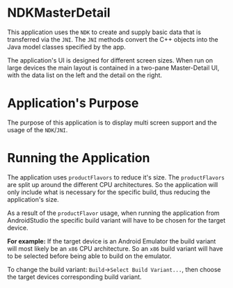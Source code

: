 # NDKMasterDetail
This application uses the `NDK` to create and supply basic data that is transferred via the `JNI`. The `JNI` methods convert the C++ objects into the Java model classes specified by the app.

The application's UI is designed for different screen sizes. When run on large devices the main layout is contained in a two-pane Master-Detail UI, with the data list on the left and the detail on the right.

# Application's Purpose

The purpose of this application is to display multi screen support and the usage of the `NDK`/`JNI`.

# Running the Application

The application uses `productFlavors` to reduce it's size. The `productFlavors` are split up around the different CPU architectures. So the application will only include what is necessary for the specific build, thus reducing the application's size.

As a result of the `productFlavor` usage, when running the application from AndroidStudio the specific build variant will have to be chosen for the target device. 

**For example:** If the target device is an Android Emulator the build variant will most likely be an `x86` CPU architecture. So an `x86` build variant will have to be selected before being able to build on the emulator.

To change the build variant: `Build`->`Select Build Variant...`, then choose the target devices corresponding build variant.
